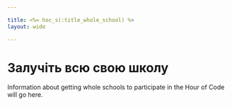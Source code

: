 ```yaml
---

title: <%= hoc_s(:title_whole_school) %>
layout: wide

---
```


# Залучіть всю свою школу

Information about getting whole schools to participate in the Hour of Code will go here.